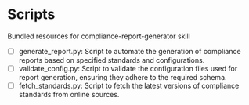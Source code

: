 # Scripts

Bundled resources for compliance-report-generator skill

- [ ] generate_report.py: Script to automate the generation of compliance reports based on specified standards and configurations.
- [ ] validate_config.py: Script to validate the configuration files used for report generation, ensuring they adhere to the required schema.
- [ ] fetch_standards.py: Script to fetch the latest versions of compliance standards from online sources.
